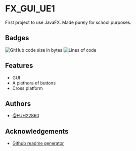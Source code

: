 # FX_GUI_UE1

First project to use JavaFX. Made purely for school purposes.
## Badges

![GitHub code size in bytes](https://img.shields.io/github/languages/code-size/FUH22860/FX_GUI_UE1)
![Lines of code](https://img.shields.io/tokei/lines/github/FUH22860/FX_GUI_UE1)
## Features

- GUI
- A plethora of buttons
- Cross platform
## Authors

- [@FUH22860](https://github.com/FUH22860)
## Acknowledgements

- [Github readme generator](https://nxt-readme.vercel.app/)
